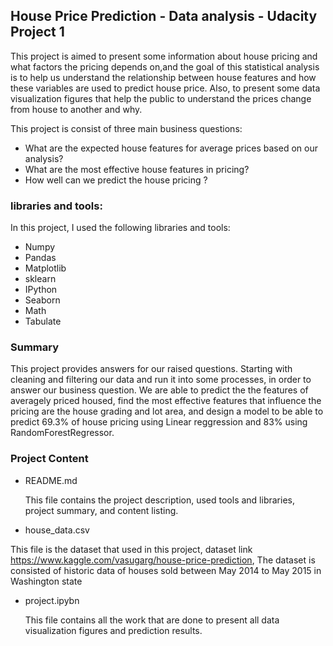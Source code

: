 ## House Price Prediction - Data analysis - Udacity Project 1


This project is aimed to present some information about house pricing and what factors the pricing depends on,and the goal of this statistical analysis is to help us understand the relationship between house features and how these variables are used to predict house price. Also, to present some data visualization figures that help the public to understand the prices change from house to another and why.

This project is consist of three main business questions:
* What are the expected house features for average prices based on our analysis?
* What are the most effective house features in pricing?
* How well can we predict the house pricing ?

### libraries and tools:
In this project, I used the following libraries and tools:
* Numpy
* Pandas
* Matplotlib
* sklearn
* IPython
* Seaborn
* Math
* Tabulate

### Summary

This project provides answers for our raised questions. Starting with cleaning and filtering our data and run it into some processes, in order to answer our business question. We are able to predict the the features of averagely priced housed, find the most effective features that influence the pricing are the house grading and lot area, and design a model to be able to predict 69.3% of house pricing using Linear reggression and 83% using RandomForestRegressor.

### Project Content

* README.md
  
  This file contains the project description, used tools and libraries, project summary, and content listing.
* house_data.csv

 This file is the dataset that used in this project, dataset link https://www.kaggle.com/vasugarg/house-price-prediction, The dataset is consisted of historic data of houses sold between May 2014 to May 2015 in Washington state
* project.ipybn

  This file contains all the work that are done to present all data visualization figures and prediction results.




